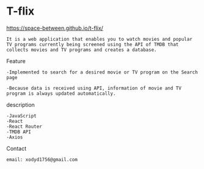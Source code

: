 # T-flix

https://space-between.github.io/t-flix/

    It is a web application that enables you to watch movies and popular TV programs currently being screened using the API of TMDB that collects movies and TV programs and creates a database.


Feature

    -Implemented to search for a desired movie or TV program on the Search page

    -Because data is received using API, information of movie and TV program is always updated automatically.

description

    -JavaScript 
    -React 
    -React Router 
    -TMDB API
    -Axios

Contact

    email: xodyd1756@gmail.com